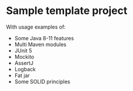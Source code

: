 # Sample template project

With usage examples of:
- Some Java 8-11 features
- Multi Maven modules
- JUnit 5
- Mockito
- AssertJ
- Logback
- Fat jar
- Some SOLID principles
 